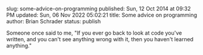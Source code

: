 slug: some-advice-on-programming
published: Sun, 12 Oct 2014 at 09:32 PM
updated: Sun, 06 Nov 2022 05:02:21 
title: Some advice on programming
author: Brian Schrader
status: publish

Someone once said to me, "If you ever go back to look at code you've written, and you can't see anything wrong with it, then you haven't learned anything."